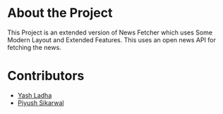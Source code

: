 # About the Project
This Project is an extended version of News Fetcher which uses Some Modern Layout and Extended Features. This uses an open news API for fetching the news.

# Contributors
* [Yash Ladha](https://github.com/yashLadha/)
* [Piyush Sikarwal](https://github.com/psikarwal/)
